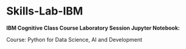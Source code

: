 # Skills-Lab-IBM
**IBM Cognitive Class Course Laboratory Session Jupyter Notebook:**

Course: Python for Data Science, AI and Development

